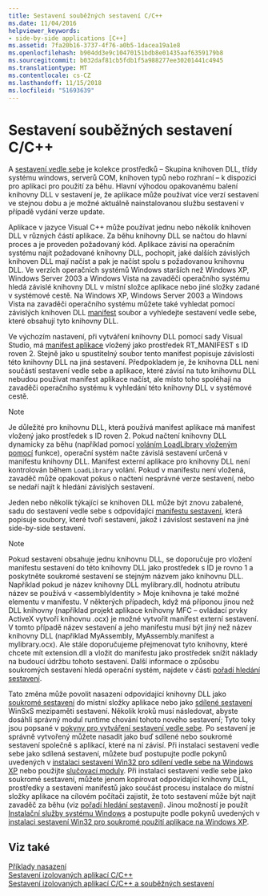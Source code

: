 ```yaml
---
title: Sestavení souběžných sestavení C/C++
ms.date: 11/04/2016
helpviewer_keywords:
- side-by-side applications [C++]
ms.assetid: 7fa20b16-3737-4f76-a0b5-1dacea19a1e8
ms.openlocfilehash: b904dd3e9c10470151bdb8e01435aaf6359179b8
ms.sourcegitcommit: b032daf81cb5fdb1f5a988277ee30201441c4945
ms.translationtype: MT
ms.contentlocale: cs-CZ
ms.lasthandoff: 11/15/2018
ms.locfileid: "51693639"
---
```

# <a name="building-cc-side-by-side-assemblies"></a>Sestavení souběžných sestavení C/C++

A [sestavení vedle sebe](/windows/desktop/SbsCs/about-side-by-side-assemblies-) je kolekce prostředků – Skupina knihoven DLL, třídy systému windows, serverů COM, knihoven typů nebo rozhraní – k dispozici pro aplikaci pro použití za běhu. Hlavní výhodou opakovanému balení knihovny DLL v sestavení je, že aplikace může používat více verzí sestavení ve stejnou dobu a je možné aktuálně nainstalovanou službu sestavení v případě vydání verze update.

Aplikace v jazyce Visual C++ může používat jednu nebo několik knihoven DLL v různých částí aplikace. Za běhu knihovny DLL se načtou do hlavní proces a je proveden požadovaný kód. Aplikace závisí na operačním systému najít požadované knihovny DLL, pochopit, jaké dalších závislých knihoven DLL mají načíst a pak je načíst spolu s požadovanou knihovnu DLL. Ve verzích operačních systémů Windows starších než Windows XP, Windows Server 2003 a Windows Vista na zavaděči operačního systému hledá závislé knihovny DLL v místní složce aplikace nebo jiné složky zadané v systémové cestě. Na Windows XP, Windows Server 2003 a Windows Vista na zavaděči operačního systému můžete také vyhledat pomocí závislých knihoven DLL [manifest](/windows/desktop/sbscs/manifests) soubor a vyhledejte sestavení vedle sebe, které obsahují tyto knihovny DLL.

Ve výchozím nastavení, při vytváření knihovny DLL pomocí sady Visual Studio, má [manifest aplikace](/windows/desktop/SbsCs/application-manifests) vložený jako prostředek RT_MANIFEST s ID roven 2. Stejně jako u spustitelný soubor tento manifest popisuje závislosti této knihovny DLL na jiná sestavení. Předpokladem je, že knihovna DLL není součástí sestavení vedle sebe a aplikace, které závisí na tuto knihovnu DLL nebudou používat manifest aplikace načíst, ale místo toho spoléhají na zavaděči operačního systému k vyhledání této knihovny DLL v systémové cestě.

> [!NOTE]
> Je důležité pro knihovnu DLL, která používá manifest aplikace má manifest vložený jako prostředek s ID roven 2. Pokud načtení knihovny DLL dynamicky za běhu (například pomocí [voláním LoadLibrary vloženým pomocí](/windows/desktop/api/libloaderapi/nf-libloaderapi-loadlibrarya) funkce), operační systém načte závislá sestavení určená v manifestu knihovny DLL. Manifest externí aplikace pro knihovny DLL není kontrolován během `LoadLibrary` volání. Pokud v manifestu není vložená, zavaděč může opakovat pokus o načtení nesprávné verze sestavení, nebo se nedaří najít k hledání závislých sestavení.

Jeden nebo několik týkající se knihoven DLL může být znovu zabalené, sadu do sestavení vedle sebe s odpovídající [manifestu sestavení](/windows/desktop/SbsCs/assembly-manifests), která popisuje soubory, které tvoří sestavení, jakož i závislost sestavení na jiné side-by-side sestavení.

> [!NOTE]
> Pokud sestavení obsahuje jednu knihovnu DLL, se doporučuje pro vložení manifestu sestavení do této knihovny DLL jako prostředek s ID je rovno 1 a poskytněte soukromé sestavení se stejným názvem jako knihovnu DLL. Například pokud je název knihovny DLL mylibrary.dll, hodnotu atributu název se používá v \<assemblyIdentity > Moje knihovna je také možné elementu v manifestu. V některých případech, když má příponou jinou než DLL knihovny (například projekt aplikace knihovny MFC – ovládací prvky ActiveX vytvoří knihovnu .ocx) je možné vytvořit manifest externí sestavení. V tomto případě název sestavení a jeho manifestu musí být jiný než název knihovny DLL (například MyAssembly, MyAssembly.manifest a mylibrary.ocx). Ale stále doporučujeme přejmenovat tyto knihovny, které chcete mít extension.dll a vložit do manifestu jako prostředek snížit náklady na budoucí údržbu tohoto sestavení. Další informace o způsobu soukromých sestavení hledá operační systém, najdete v části [pořadí hledání sestavení](/windows/desktop/SbsCs/assembly-searching-sequence).

Tato změna může povolit nasazení odpovídající knihovny DLL jako [soukromé sestavení](/windows/desktop/Msi/private-assemblies) do místní složky aplikace nebo jako [sdílené sestavení](/windows/desktop/Msi/shared-assemblies) WinSxS mezipaměti sestavení. Několik kroků musí následovat, abyste dosáhli správný modul runtime chování tohoto nového sestavení; Tyto toky jsou popsané v [pokyny pro vytváření sestavení vedle sebe](/windows/desktop/SbsCs/guidelines-for-creating-side-by-side-assemblies). Po sestavení je správně vytvořený můžete nasadit jako buď sdílené nebo soukromé sestavení společně s aplikací, které na ní závisí. Při instalaci sestavení vedle sebe jako sdílená sestavení, můžete buď postupujte podle pokynů uvedených v [instalaci sestavení Win32 pro sdílení vedle sebe na Windows XP](/windows/desktop/Msi/installing-win32-assemblies-for-side-by-side-sharing-on-windows-xp) nebo použijte [slučovací moduly](/windows/desktop/msi/merge-modules). Při instalaci sestavení vedle sebe jako soukromé sestavení, můžete jenom kopírovat odpovídající knihovny DLL, prostředky a sestavení manifestů jako součást procesu instalace do místní složky aplikace na cílovém počítači zajistit, že toto sestavení může být najít zavaděč za běhu (viz [pořadí hledání sestavení](/windows/desktop/SbsCs/assembly-searching-sequence)). Jinou možností je použít [Instalační služby systému Windows](/windows/desktop/Msi/windows-installer-portal) a postupujte podle pokynů uvedených v [instalaci sestavení Win32 pro soukromé použití aplikace na Windows XP](/windows/desktop/Msi/installing-win32-assemblies-for-the-private-use-of-an-application-on-windows-xp).

## <a name="see-also"></a>Viz také

[Příklady nasazení](../ide/deployment-examples.md)<br/>
[Sestavení izolovaných aplikací C/C++](../build/building-c-cpp-isolated-applications.md)<br/>
[Sestavení izolovaných aplikací C/C++ a souběžných sestavení](../build/building-c-cpp-isolated-applications-and-side-by-side-assemblies.md)